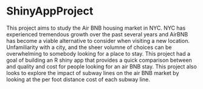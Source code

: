 # ShinyAppProject
This project aims to study the Air BNB housing market in NYC. NYC has experienced tremendous growth over the past several years and AirBNB
has become a viable alternative to consider when visiting a new location. Unfamiliarity with a city, and the sheer volumne of choices can
be overwhelming to somebody looking for a place to stay. This project had a goal of building an R shiny app that provides a quick comparison
between and quality and cost for people looking for an air BNB stay. This project also looks to explore the impact of subway lines
on the air BNB market by looking at the per foot distance cost of each subway line.
